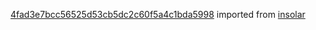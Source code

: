 [4fad3e7bcc56525d53cb5dc2c60f5a4c1bda5998](https://github.com/insolar/insolar/commit/4fad3e7bcc56525d53cb5dc2c60f5a4c1bda5998) imported from [insolar](https://github.com/insolar/insolar)

